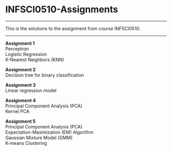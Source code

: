 # INFSCI0510-Assignments
---

This is the solutions to the assignment from course INFSCI0510.

---

**Assignment 1**  
Perceptron  
Logistic Regression  
K-Nearest Neighbors (KNN)    
    
**Assignment 2**  
Decision tree for binary classification  

**Assignment 3**  
Linear regression model  

**Assignment 4**  
Principal Component Analysis (PCA)  
Kernel PCA  

**Assignment 5**    
Principal Component Analysis (PCA)  
Expectation-Maximization (EM) Algorithm  
Gaussian Mixture Model (GMM)  
K-means Clustering  
